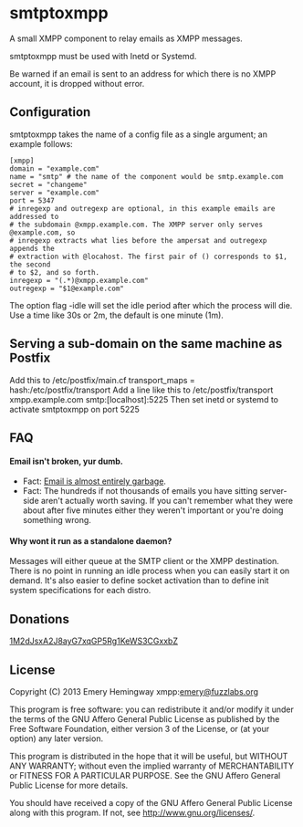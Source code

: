 # smtptoxmpp
A small XMPP component to relay emails as XMPP messages.

smtptoxmpp must be used with Inetd or Systemd.

Be warned if an email is sent to an address for which there is no XMPP account, 
it is dropped without error.

## Configuration
smtptoxmpp takes the name of a config file as a single argument; an example follows:

    [xmpp]
    domain = "example.com"
    name = "smtp" # the name of the component would be smtp.example.com
    secret = "changeme"
    server = "example.com"
    port = 5347
    # inregexp and outregexp are optional, in this example emails are addressed to 
    # the subdomain @xmpp.example.com. The XMPP server only serves @example.com, so 
    # inregexp extracts what lies before the ampersat and outregexp appends the
    # extraction with @locahost. The first pair of () corresponds to $1, the second
    # to $2, and so forth.
    inregexp = "(.*)@xmpp.example.com"
    outregexp = "$1@example.com"

The option flag -idle will set the idle period after which the process will die. 
Use a time like 30s or 2m, the default is one minute (1m).

## Serving a sub-domain on the same machine as Postfix
Add this to /etc/postfix/main.cf
    transport_maps = hash:/etc/postfix/transport
Add a line like this to /etc/postfix/transport
    xmpp.example.com       smtp:[localhost]:5225
Then set inetd or systemd to activate smtptoxmpp on port 5225

## FAQ
#### Email isn't broken, yur dumb.
* Fact: [Email is almost entirely garbage](https://en.wikipedia.org/wiki/Email_spam#Statistics_and_estimates).
* Fact: The hundreds if not thousands of emails you have sitting server-side aren't 
actually worth saving. If you can't remember what they were about after five minutes 
either they weren't important or you're doing something wrong.

#### Why wont it run as a standalone daemon?
Messages will either queue at the SMTP client or the XMPP destination. There is no
point in running an idle process when you can easily start it on demand. It's also 
easier to define socket activation than to define init system specifications for 
each distro.

## Donations
[1M2dJsxA2J8ayG7xqGP5Rg1KeWS3CGxxbZ](bitcoin:1M2dJsxA2J8ayG7xqGP5Rg1KeWS3CGxxbZ)

## License
Copyright (C) 2013 Emery Hemingway xmpp:emery@fuzzlabs.org

This program is free software: you can redistribute it and/or modify
it under the terms of the GNU Affero General Public License as published by
the Free Software Foundation, either version 3 of the License, or
(at your option) any later version.

This program is distributed in the hope that it will be useful,
but WITHOUT ANY WARRANTY; without even the implied warranty of
MERCHANTABILITY or FITNESS FOR A PARTICULAR PURPOSE.  See the
GNU Affero General Public License for more details.

You should have received a copy of the GNU Affero General Public License
along with this program.  If not, see <http://www.gnu.org/licenses/>.
